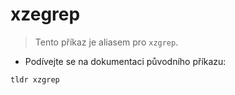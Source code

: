 # xzegrep

> Tento příkaz je aliasem pro `xzgrep`.

- Podívejte se na dokumentaci původního příkazu:

`tldr xzgrep`
